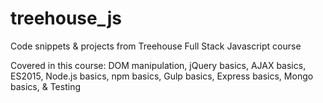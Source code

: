 # treehouse_js
Code snippets &amp; projects from Treehouse Full Stack Javascript course

Covered in this course: DOM manipulation, jQuery basics, AJAX basics, ES2015, Node.js basics, npm basics, Gulp basics, Express basics, Mongo basics, & Testing 
